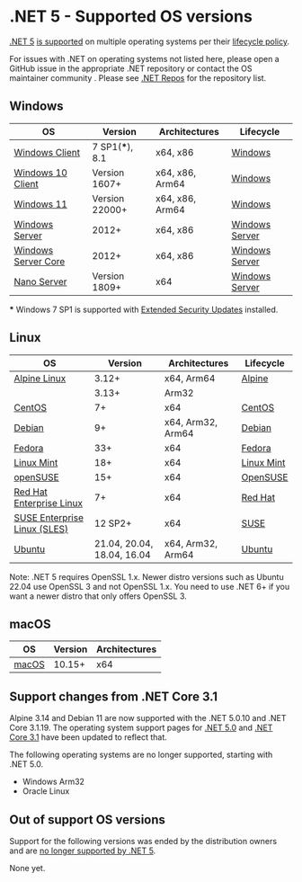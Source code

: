 # .NET 5 - Supported OS versions

[.NET 5](README.md) [is supported](../../support.md) on multiple operating systems per their [lifecycle policy](../../os-lifecycle-policy.md).

For issues with .NET on operating systems not listed here, please open a GitHub issue in the appropriate .NET repository or contact the OS maintainer community . Please see [.NET Repos](../..//Documentation/core-repos.md) for the repository list.

## Windows

OS                                    | Version                 | Architectures   | Lifecycle
--------------------------------------|-------------------------|-----------------|----------
[Windows Client][Windows-client]      | 7 SP1(**\***), 8.1      | x64, x86        | [Windows][Windows-lifecycle]
[Windows 10 Client][Windows-client]   | Version 1607+           | x64, x86, Arm64 | [Windows][Windows-lifecycle]
[Windows 11][Windows-client]   | Version 22000+           | x64, x86, Arm64 | [Windows][Windows-lifecycle]
[Windows Server][Windows-Server]      | 2012+                | x64, x86        | [Windows Server][Windows-Server-lifecycle]
[Windows Server Core][Windows-Server] | 2012+                | x64, x86        | [Windows Server][Windows-Server-lifecycle]
[Nano Server][Nano-Server]            | Version 1809+           | x64             | [Windows Server][Windows-Server-lifecycle]

**\*** Windows 7 SP1 is supported with [Extended Security Updates](https://learn.microsoft.com/troubleshoot/windows-client/windows-7-eos-faq/windows-7-extended-security-updates-faq) installed.

[Windows-client]: https://www.microsoft.com/windows/
[Windows-lifecycle]: https://support.microsoft.com/help/13853/windows-lifecycle-fact-sheet
[win-client-docker]: https://hub.docker.com/_/microsoft-windows
[Windows-Server-lifecycle]: https://learn.microsoft.com/windows-server/get-started/windows-server-release-info
[Nano-Server]: https://learn.microsoft.com/windows-server/get-started/getting-started-with-nano-server
[Windows-Server]: https://learn.microsoft.com/windows-server/

## Linux

OS                                    | Version               | Architectures     | Lifecycle
--------------------------------------|-----------------------|-------------------|----------
[Alpine Linux][Alpine]                | 3.12+                 | x64, Arm64        | [Alpine][Alpine-lifecycle]
&nbsp;                                | 3.13+                 | Arm32             |
[CentOS][CentOS]                      | 7+                    | x64               | [CentOS][CentOS-lifecycle]
[Debian][Debian]                      | 9+                    | x64, Arm32, Arm64 | [Debian][Debian-lifecycle]
[Fedora][Fedora]                      | 33+                   | x64               | [Fedora][Fedora-lifecycle]
[Linux Mint][Linux-Mint]              | 18+                   | x64               | [Linux Mint][Linux-Mint-lifecycle]
[openSUSE][OpenSUSE]                  | 15+                   | x64               | [OpenSUSE][OpenSUSE-lifecycle]
[Red Hat Enterprise Linux][RHEL]      | 7+                    | x64               | [Red Hat][RHEL-lifecycle]
[SUSE Enterprise Linux (SLES)][SLES]  | 12 SP2+               | x64               | [SUSE][SLES-lifecycle]
[Ubuntu][Ubuntu]                      | 21.04, 20.04, 18.04, 16.04  | x64, Arm32, Arm64 | [Ubuntu][Ubuntu-lifecycle]

Note: .NET 5 requires OpenSSL 1.x. Newer distro versions such as Ubuntu 22.04 use OpenSSL 3 and not OpenSSL 1.x. You need to use .NET 6+ if you want a newer distro that only offers OpenSSL 3.

[Alpine]: https://alpinelinux.org/
[Alpine-lifecycle]: https://wiki.alpinelinux.org/wiki/Alpine_Linux:Releases
[CentOS]: https://www.centos.org/
[CentOS-lifecycle]:https://wiki.centos.org/FAQ(2f)General.html
[CentOS-docker]: https://hub.docker.com/_/centos
[CentOS-pm]: https://learn.microsoft.com/dotnet/core/install/linux-package-manager-centos8
[Debian]: https://www.debian.org/
[Debian-lifecycle]: https://wiki.debian.org/DebianReleases
[Debian-pm]: https://learn.microsoft.com/dotnet/core/install/linux-package-manager-debian10
[Fedora]: https://getfedora.org/
[Fedora-lifecycle]: https://fedoraproject.org/wiki/End_of_life
[Fedora-docker]: https://hub.docker.com/_/fedora
[Fedora-msft-pm]: https://learn.microsoft.com/dotnet/core/install/linux-package-manager-fedora32
[Fedora-pm]: https://fedoraproject.org/wiki/DotNet
[Linux-Mint]: https://linuxmint.com/
[Linux-Mint-lifecycle]: https://forums.linuxmint.com/viewforum.php?f=143
[OpenSUSE]: https://opensuse.org/
[OpenSUSE-lifecycle]: https://en.opensuse.org/Lifetime
[OpenSUSE-docker]: https://hub.docker.com/r/opensuse/leap
[OpenSUSE-pm]: https://learn.microsoft.com/dotnet/core/install/linux-package-manager-opensuse15
[RHEL]: https://www.redhat.com/technologies/linux-platforms/enterprise-linux
[RHEL-lifecycle]: https://access.redhat.com/support/policy/updates/errata/
[RHEL-msft-pm]: https://learn.microsoft.com/dotnet/core/install/linux-package-manager-rhel8
[RHEL-pm]: https://access.redhat.com/documentation/en-us/red_hat_enterprise_linux/8/html/developing_.net_applications_in_rhel_8/using-net-core-on-rhel_gsg#installing-net-core_gsg
[SLES]: https://www.suse.com/products/server/
[SLES-lifecycle]: https://www.suse.com/lifecycle/
[SLES-pm]: https://learn.microsoft.com/dotnet/core/install/linux-package-manager-sles15
[Ubuntu]: https://ubuntu.com/
[Ubuntu-lifecycle]: https://wiki.ubuntu.com/Releases
[Ubuntu-pm]: https://learn.microsoft.com/dotnet/core/install/linux-package-manager-ubuntu-2004

## macOS

OS                            | Version                       | Architectures  |
------------------------------|-------------------------------|----------------|
[macOS][macOS]                | 10.15+                        | x64            |

[macOS]: https://support.apple.com/macos

## Support changes from .NET Core 3.1

Alpine 3.14 and Debian 11 are now supported with the .NET 5.0.10 and .NET Core 3.1.19. The operating system support pages for [.NET 5.0](5.0-supported-os.md) and [.NET Core 3.1](../3.1/3.1-supported-os.md) have been updated to reflect that.

The following operating systems are no longer supported, starting with .NET 5.0.

* Windows Arm32
* Oracle Linux

## Out of support OS versions

Support for the following versions was ended by the distribution owners and are [no longer supported by .NET 5][OS-lifecycle-policy].

None yet.

[OS-lifecycle-policy]: ../../os-lifecycle-policy.md
